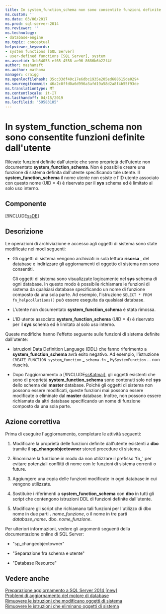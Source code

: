 ```yaml
---
title: In system_function_schema non sono consentite funzioni definite dall'utente | Microsoft Docs
ms.custom: ''
ms.date: 03/06/2017
ms.prod: sql-server-2014
ms.reviewer: ''
ms.technology:
- database-engine
ms.topic: conceptual
helpviewer_keywords:
- system functions [SQL Server]
- user-defined functions [SQL Server], system
ms.assetid: 3cb54053-ef65-4558-ae96-8686b6b22f4f
author: mashamsft
ms.author: mathoma
manager: craigg
ms.openlocfilehash: 35cc33df40c17e6dbc1935e205ed688615de0294
ms.sourcegitcommit: 46a2c0ffd0a6d996a3afd19a58d2a8f4b55f93de
ms.translationtype: MT
ms.contentlocale: it-IT
ms.lasthandoff: 04/15/2019
ms.locfileid: "59583105"
---
```

# <a name="user-defined-functions-are-not-allowed-in-systemfunctionschema"></a>In system_function_schema non sono consentite funzioni definite dall'utente
  Rilevate funzioni definite dall'utente che sono proprietà dell'utente non documentato **system_function_schema**. Non è possibile creare una funzione di sistema definita dall'utente specificando tale utente. Il **system_function_schema** il nome utente non esiste e l'ID utente associato con questo nome (UID = 4) è riservato per il **sys** schema ed è limitato al solo uso interno.  
  
## <a name="component"></a>Componente  
 [!INCLUDE[ssDE](../../includes/ssde-md.md)]  
  
## <a name="description"></a>Descrizione  
 Le operazioni di archiviazione e accesso agli oggetti di sistema sono state modificate nei modi seguenti:  
  
-   Gli oggetti di sistema vengono archiviati in sola lettura **risorsa** , del database e indirizzare gli aggiornamenti di oggetto di sistema non sono consentiti.  
  
     Gli oggetti di sistema sono visualizzate logicamente nel **sys** schema di ogni database. In questo modo è possibile richiamare le funzioni di sistema da qualsiasi database specificando un nome di funzione composto da una sola parte. Ad esempio, l'istruzione `SELECT * FROM fn_helpcollations()` può essere eseguita da qualsiasi database.  
  
-   L'utente non documentato **system_function_schema** è stata rimossa.  
  
-   L'ID utente associato **system_function_schema** (UID = 4) è riservato per il **sys** schema ed è limitato al solo uso interno.  
  
 Queste modifiche hanno l'effetto seguente sulle funzioni di sistema definite dall'utente:  
  
-   Istruzioni Data Definition Language (DDL) che fanno riferimento a **system_function_schema** avrà esito negativo. Ad esempio, l'istruzione `CREATE FUNCTION system`_`function` \_ `schema.fn` \_ `MySystemFunction` ... non riuscirà.  
  
-   Dopo l'aggiornamento a [!INCLUDE[ssKatmai](../../includes/sskatmai-md.md)], gli oggetti esistenti che sono di proprietà **system_function_schema** sono contenuti solo nel **sys** dello schema del **master** database. Poiché gli oggetti di sistema non possono essere modificati, queste funzioni mai possono essere modificate o eliminate dal **master** database. Inoltre, non possono essere richiamate da altri database specificando un nome di funzione composto da una sola parte.  
  
## <a name="corrective-action"></a>Azione correttiva  
 Prima di eseguire l'aggiornamento, completare le attività seguenti:  
  
1.  Modificare la proprietà delle funzioni definite dall'utente esistenti a **dbo** tramite il **sp_changeobjectowner** stored procedure di sistema.  
  
2.  Rinominare la funzione in modo da non utilizzare il prefisso 'fn_' per evitare potenziali conflitti di nome con le funzioni di sistema correnti o future.  
  
3.  Aggiungere una copia delle funzioni modificate in ogni database in cui vengono utilizzate.  
  
4.  Sostituire i riferimenti a **system_function_schema** con **dbo** in tutti gli script che contengono istruzioni DDL di funzioni definite dall'utente.  
  
5.  Modificare gli script che richiamano tali funzioni per l'utilizzo di dbo nome in due parti **.** _nome_funzione_, o il nome in tre parti _database_name_**.** dbo. *nome_funzione*.  
  
 Per ulteriori informazioni, vedere gli argomenti seguenti della documentazione online di SQL Server:  
  
-   "sp_changeobjectowner"  
  
-   "Separazione fra schema e utente"  
  
-   "Database Resource"  
  
## <a name="see-also"></a>Vedere anche  
 [Preparazione aggiornamento a SQL Server 2014 &#91;new&#93;](sql-server-2014-upgrade-advisor.md)   
 [Problemi di aggiornamento del motore di database](../../../2014/sql-server/install/database-engine-upgrade-issues.md)   
 [Rimuovere le istruzioni che modificano oggetti di sistema](../../../2014/sql-server/install/remove-statements-that-modify-system-objects.md)   
 [Rimuovere le istruzioni che eliminano oggetti di sistema](../../../2014/sql-server/install/remove-statements-that-drop-system-objects.md)  
  
  
